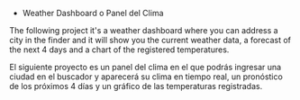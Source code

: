 * Weather Dashboard o Panel del Clima

The following project it's a weather dashboard where you can address a city in the finder and it will show you the current weather data, a forecast of the next 4 days and a chart of the registered temperatures.

El siguiente proyecto es un panel del clima en el que podrás ingresar una ciudad en el buscador y aparecerá su clima en tiempo real, un pronóstico de los próximos 4 días y un gráfico de las temperaturas registradas.
